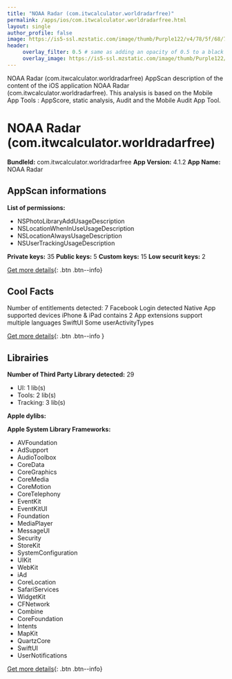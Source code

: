 ```yaml
---
title: "NOAA Radar (com.itwcalculator.worldradarfree)"
permalink: /apps/ios/com.itwcalculator.worldradarfree.html
layout: single
author_profile: false
image: https://is5-ssl.mzstatic.com/image/thumb/Purple122/v4/78/5f/68/785f68a9-df79-63aa-0ea3-a37c8453ae7f/AppIcon_free-0-1x_U007emarketing-0-7-0-85-220.png/512x512bb.jpg
header: 
     overlay_filter: 0.5 # same as adding an opacity of 0.5 to a black background
     overlay_image: https://is5-ssl.mzstatic.com/image/thumb/Purple122/v4/78/5f/68/785f68a9-df79-63aa-0ea3-a37c8453ae7f/AppIcon_free-0-1x_U007emarketing-0-7-0-85-220.png/512x512bb.jpg
---
```

NOAA Radar (com.itwcalculator.worldradarfree) AppScan description of the content of the iOS application NOAA Radar (com.itwcalculator.worldradarfree). This analysis is based on the Mobile App Tools : AppScore, static analysis, Audit and the Mobile Audit App Tool.

# NOAA Radar (com.itwcalculator.worldradarfree)

**BundleId:** com.itwcalculator.worldradarfree
**App Version:** 4.1.2
**App Name:** NOAA Radar


## AppScan informations 

**List of permissions:** 
- NSPhotoLibraryAddUsageDescription
- NSLocationWhenInUseUsageDescription
- NSLocationAlwaysUsageDescription
- NSUserTrackingUsageDescription
  
  
**Private keys:** 35
**Public keys:** 5
**Custom keys:** 15
**Low securit keys:** 2
  
[Get more details](/pricing.html){: .btn .btn--info}

## Cool Facts

Number of entitlements detected: 7
Facebook Login detected
Native App
supported devices iPhone & iPad
contains 2 App extensions
support multiple languages
SwiftUI
Some userActivityTypes
  
[Get more details](/pricing.html){: .btn .btn--info }

## Librairies 
**Number of Third Party Library detected:** 29
- UI: 1 lib(s)
- Tools: 2 lib(s)
- Tracking: 3 lib(s)


**Apple dylibs:**


**Apple System Library Frameworks:**
- AVFoundation
- AdSupport
- AudioToolbox
- CoreData
- CoreGraphics
- CoreMedia
- CoreMotion
- CoreTelephony
- EventKit
- EventKitUI
- Foundation
- MediaPlayer
- MessageUI
- Security
- StoreKit
- SystemConfiguration
- UIKit
- WebKit
- iAd
- CoreLocation
- SafariServices
- WidgetKit
- CFNetwork
- Combine
- CoreFoundation
- Intents
- MapKit
- QuartzCore
- SwiftUI
- UserNotifications


  
[Get more details](/pricing.html){: .btn .btn--info}

